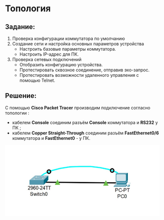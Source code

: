 # Топология     
## Задание:

 1. Проверка конфигурации коммутатора по умолчанию
 2. Создание сети и настройка основных параметров устройства
    *	Настроить базовые параметры коммутатора.
    *	Настроить IP-адрес для ПК.
 3. Проверка сетевых подключений
    *   Отобразить конфигурацию устройства.
    *   Протестировать сквозное соединение, отправив эхо-запрос.
    *   Протестировать возможности удаленного управления с помощью Telnet.
      
## Решение:

С помощью **Cisco Packet Tracer** производим подключение согласно топологии : 

  * кабелем **Console** соединим разъём **Console** коммутатора и **RS232** у ПК ;
  * кабелем **Copper Straight-Through** соединим разъём **FastEthernet0/6** коммутатора и **FastEthernet0** - у ПК.


![Image alt](https://github.com/shawncaurney/shawncaurneyrepository/blob/main/labs/issue/%D1%82%D0%BE%D0%BF%D0%BE%D0%BB%D0%BE%D0%B3%D0%B8%D1%8F%20cpt.jpg)
